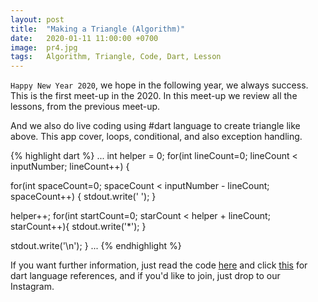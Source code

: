 ```yaml
---
layout: post
title:  "Making a Triangle (Algorithm)"
date:   2020-01-11 11:00:00 +0700
image:  pr4.jpg
tags:   Algorithm, Triangle, Code, Dart, Lesson
---
```

`Happy New Year 2020`, we hope in the following year, we always success. This is the first meet-up in the 2020. In this meet-up we review all the lessons, from the previous meet-up.

And we also do live coding using #dart language to create triangle like above. This app cover, loops, conditional, and also exception handling.

{% highlight dart %}
...
int helper = 0;
for(int lineCount=0; lineCount < inputNumber; lineCount++) {
  
  for(int spaceCount=0; spaceCount < inputNumber - lineCount; spaceCount++) {
    stdout.write(' ');
  }

  helper++;
  for(int startCount=0; starCount < helper + lineCount; starCount++){
    stdout.write('*');
  }
  
  stdout.write('\n');
}
...
{% endhighlight %}

If you want further information, just read the code [here][final-result] and click [this][dart-docs] for dart language references, and if you'd like to join, just drop to our Instagram.

[dart-docs]: https://dart.dev/guides/language/language-tour
[final-result]: https://github.com/horeeorg/demo/blob/master/bintangsegitiga.dart